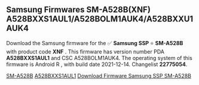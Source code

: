 <h2>Samsung Firmwares SM-A528B(XNF) A528BXXS1AUL1/A528BOLM1AUK4/A528BXXU1AUK4</h2>
Download the Samsung firmware for the ✅ <strong>Samsung SSP </strong> ⭐ <strong>SM-A528B</strong> with product code <strong>XNF</strong> . This firmware has version number PDA <strong>A528BXXS1AUL1</strong> and CSC A528BOLM1AUK4. The operating system of this firmware is Android R , with build date 2021-12-14. Changelist <strong>22775054</strong>.


[SM-A528B](https://samfirm.shop/samsung/model/SM-A528B)
[A528BXXS1AUL1](https://samfirm.shop/samsung/pda/A528BXXS1AUL1)
[Download Firmware Samsung SSP SM-A528B](https://samfirm.shop/samsung/firmware/482747)
